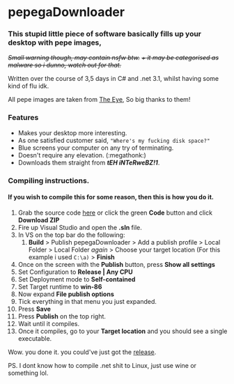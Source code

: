 # pepegaDownloader
### This stupid little piece of software basically fills up your desktop with pepe images,

~~*Small warning though, may contain nsfw btw.*~~
~~*+ it may be categorised as malware so i dunno, watch out for that.*~~

Written over the course of 3,5 days in C# and .net 3.1, whilst having some kind of flu idk.

All pepe images are taken from [The Eye](https://the-eye.eu/), So big thanks to them!

### Features

 - Makes your desktop more interesting.
 - As one satisfied customer said, `"Where's my fucking disk space?"`
 - Blue screens your computer on any try of terminating.
 - Doesn't require any elevation. (:megathonk:)
 - Downloads them straight from ***tEH iNTeRweBZ!1***.

### Compiling instructions.
#### If you wish to compile this for some reason, then this is how you do it.

 1. Grab the source code [here](https://github.com/PokusPollo/pepegaDownloader/archive/refs/heads/main.zip) or click the green **Code** button and click **Download ZIP**
 2. Fire up Visual Studio and open the **.sln** file.
 3. In VS on the top bar do the following:
	   1. **Build** > Publish pepegaDownloader > Add a publish profile > Local Folder > Local Folder *again* > Choose your target location (For this example i used `C:\a)` > **Finish**
 4. Once on the screen with the **Publish** button, press **Show all settings**
 5. Set Configuration to **Release | Any CPU**
 6. Set Deployment mode to **Self-contained**
 7. Set Target runtime to **win-86**
 8. Now expand **File publish options**
 9. Tick everything in that menu you just expanded.
 10. Press **Save**
 11. Press **Publish** on the top right.
 12. Wait until it compiles.
 13. Once it compiles, go to your **Target location** and you should see a single executable.

Wow. you done it. you could've just got the [release](https://github.com/PokusPollo/pepegaDownloader/releases/tag/v1). 

PS. I dont know how to compile .net shit to Linux, just use wine or something lol.
